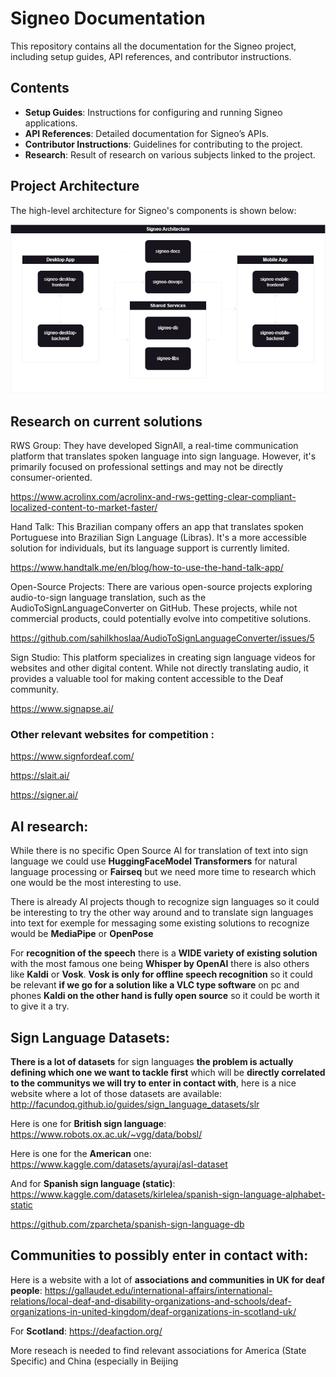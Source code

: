 # Signeo Documentation

This repository contains all the documentation for the Signeo project, including setup guides, API references, and contributor instructions.

## Contents
- **Setup Guides**: Instructions for configuring and running Signeo applications.
- **API References**: Detailed documentation for Signeo’s APIs.
- **Contributor Instructions**: Guidelines for contributing to the project.
- **Research**: Result of research on various subjects linked to the project.

## Project Architecture

The high-level architecture for Signeo's components is shown below:

![Signeo Architecture](assets/diagrams/SigneoArchitectureDiagram.png)



## Research on current solutions

RWS Group: They have developed SignAll, a real-time communication platform that translates spoken language into sign language. However, it's primarily focused on professional settings and may not be directly consumer-oriented.   

https://www.acrolinx.com/acrolinx-and-rws-getting-clear-compliant-localized-content-to-market-faster/

Hand Talk: This Brazilian company offers an app that translates spoken Portuguese into Brazilian Sign Language (Libras). It's a more accessible solution for individuals, but its language support is currently limited.   

https://www.handtalk.me/en/blog/how-to-use-the-hand-talk-app/

Open-Source Projects: There are various open-source projects exploring audio-to-sign language translation, such as the AudioToSignLanguageConverter on GitHub. These projects, while not commercial products, could potentially evolve into competitive solutions.   

https://github.com/sahilkhoslaa/AudioToSignLanguageConverter/issues/5

Sign Studio: This platform specializes in creating sign language videos for websites and other digital content. While not directly translating audio, it provides a valuable tool for making content accessible to the Deaf community.

https://www.signapse.ai/

### Other relevant websites for competition :

https://www.signfordeaf.com/

https://slait.ai/

https://signer.ai/

## AI research:

While there is no specific Open Source AI for translation of text into sign language we could use **HuggingFaceModel Transformers** for natural language processing or **Fairseq** but we need more time to research which one would be the most interesting to use.

There is already AI projects though to recognize sign languages so it could be interesting to try the other way around and to translate sign languages into text for exemple for messaging some existing solutions to recognize would be **MediaPipe** or **OpenPose**

For **recognition of the speech** there is a **WIDE variety of existing solution** with the most famous one being **Whisper by OpenAI** there is also others like **Kaldi**  or **Vosk**. **Vosk is only for offline speech recognition** so it could be relevant **if we go for a solution like a VLC type software** on pc and phones **Kaldi on the other hand is fully open source** so it could be worth it to give it a try.

## Sign Language Datasets:

**There is a lot of datasets** for sign languages **the problem is actually defining which one we want to tackle first** which will be **directly correlated to the communitys we will try to enter in contact with**, here is a nice website where a lot of those datasets are available: http://facundoq.github.io/guides/sign_language_datasets/slr

Here is one for **British sign language**: https://www.robots.ox.ac.uk/~vgg/data/bobsl/

Here is one for the **American** one: https://www.kaggle.com/datasets/ayuraj/asl-dataset

And for **Spanish sign language (static)**: https://www.kaggle.com/datasets/kirlelea/spanish-sign-language-alphabet-static

https://github.com/zparcheta/spanish-sign-language-db

## Communities to possibly enter in contact with:

Here is a website with a lot of **associations and communities in UK for deaf people**: https://gallaudet.edu/international-affairs/international-relations/local-deaf-and-disability-organizations-and-schools/deaf-organizations-in-united-kingdom/deaf-organizations-in-scotland-uk/

For **Scotland**: https://deafaction.org/

More reseach is needed to find relevant associations for America (State Specific) and China (especially in Beijing




